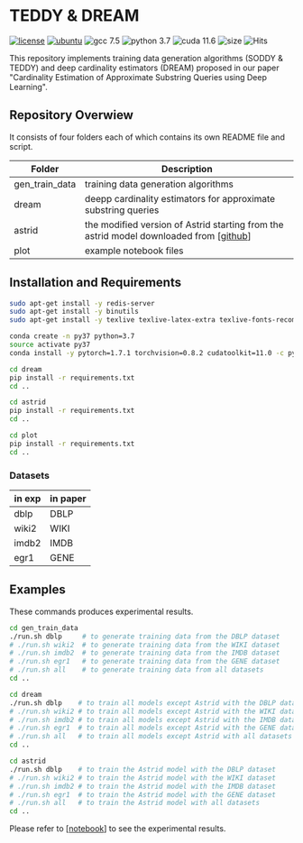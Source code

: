 # TEDDY & DREAM

[![license](https://img.shields.io/github/license/sykwon/teddy-dream?color=brightgreen)](https://github.com/sykwon/teddy-dream/blob/master/LICENSE)
[![ubuntu](https://img.shields.io/badge/ubuntu-v18.04-orange)](https://wiki.ubuntu.com/Releases)
![gcc 7.5](https://img.shields.io/badge/gcc-v7.5-blue)
![python 3.7](https://img.shields.io/badge/python-v3.7-blue)
![cuda 11.6](https://img.shields.io/badge/cuda-v11.6-blue)
![size](https://img.shields.io/github/repo-size/sykwon/teddy-dream?color=yellow)
![Hits](https://hits.seeyoufarm.com/api/count/incr/badge.svg?url=https%3A%2F%2Fgithub.com%2Fsykwon%2Fteddy-dream&count_bg=%2379C83D&title_bg=%23555555&icon=&icon_color=%23E7E7E7&title=hits&edge_flat=false)

This repository implements training data generation algorithms (SODDY & TEDDY) and deep cardinality estimators (DREAM) proposed in our paper "Cardinality Estimation of Approximate Substring Queries using Deep Learning".

## Repository Overwiew

It consists of four folders each of which contains its own README file and script.

|Folder| Description |
|---|---|
| gen_train_data | training data generation algorithms                                              |
| dream  | deepp cardinality estimators for approximate substring queries                         |
| astrid | the modified version of Astrid starting from the astrid model downloaded from [[github](<https://github.com/saravanan-thirumuruganathan/astrid-string-selectivity>)]|
| plot | example notebook files |

## Installation and Requirements

```bash
sudo apt-get install -y redis-server
sudo apt-get install -y binutils
sudo apt-get install -y texlive texlive-latex-extra texlive-fonts-recommended dvipng cm-super

conda create -n py37 python=3.7
source activate py37
conda install -y pytorch=1.7.1 torchvision=0.8.2 cudatoolkit=11.0 -c pytorch -c nvidia

cd dream
pip install -r requirements.txt
cd ..

cd astrid
pip install -r requirements.txt
cd ..

cd plot
pip install -r requirements.txt
cd ..
```

### Datasets

| in exp | in paper |
|--------|----------|
| dblp   |   DBLP   |
| wiki2  |   WIKI   |
| imdb2  |   IMDB   |
| egr1   |   GENE   |

## Examples

These commands produces experimental results.

```bash
cd gen_train_data
./run.sh dblp     # to generate training data from the DBLP dataset
# ./run.sh wiki2  # to generate training data from the WIKI dataset
# ./run.sh imdb2  # to generate training data from the IMDB dataset
# ./run.sh egr1   # to generate training data from the GENE dataset
# ./run.sh all    # to generate training data from all datasets
cd ..

cd dream
./run.sh dblp    # to train all models except Astrid with the DBLP dataset
# ./run.sh wiki2 # to train all models except Astrid with the WIKI dataset
# ./run.sh imdb2 # to train all models except Astrid with the IMDB dataset
# ./run.sh egr1  # to train all models except Astrid with the GENE dataset
# ./run.sh all   # to train all models except Astrid with all datasets
cd ..

cd astrid
./run.sh dblp    # to train the Astrid model with the DBLP dataset
# ./run.sh wiki2 # to train the Astrid model with the WIKI dataset
# ./run.sh imdb2 # to train the Astrid model with the IMDB dataset
# ./run.sh egr1  # to train the Astrid model with the GENE dataset
# ./run.sh all   # to train the Astrid model with all datasets
cd ..
```

Please refer to [[notebook](/plot/example.ipynb)] to see the experimental results.
